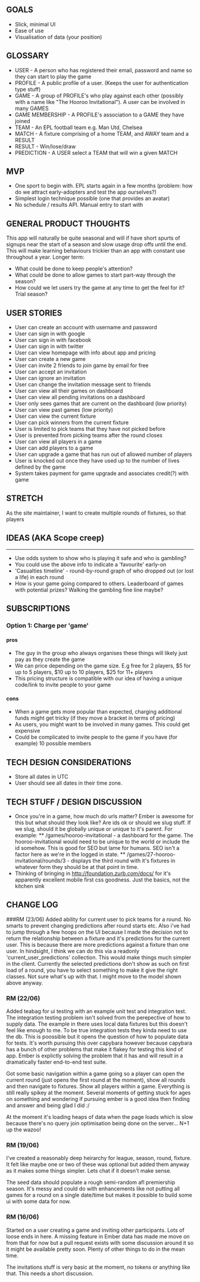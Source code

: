 ## GOALS

* Slick, minimal UI
* Ease of use
* Visualisation of data (your position)


## GLOSSARY

* USER            - A person who has registered their email, password and name so they can start to play the game
* PROFILE         - A public profile of a user. (Keeps the user for authentication type stuff)
* GAME            - A group of PROFILE's who play against each other (possibly with a name like "The Hooroo Invitational"). A user can be involved in many GAMES
* GAME MEMBERSHIP - A PROFILE's association to a GAME they have joined
* TEAM            - An EPL football team e.g. Man Utd, Chelsea
* MATCH           - A fixture comprising of a home TEAM, and AWAY team and a RESULT
* RESULT          - Win/lose/draw
* PREDICTION      - A USER select a TEAM that will win a given MATCH


## MVP

* One sport to begin with. EPL starts again in a few months (problem: how do we attract early-adopters and test the app ourselves?)
* Simplest login technique possible (one that provides an avatar)
* No schedule / results API. Manual entry to start with


## GENERAL PRODUCT THOUGHTS
This app will naturally be quite seasonal and will if have short spurts of signups near the start of a season and slow usage drop offs until the end. This will make learning behaviours trickier than an app with constant use throughout a year. Longer term:
* What could be done to keep people's attention?
* What could be done to allow games to start part-way through the season?
* How could we let users try the game at any time to get the feel for it?  Trial season?

## USER STORIES

* User can create an account with username and password
* User can sign in with google
* User can sign in with facebook
* User can sign in with twitter
* User can view homepage with info about app and pricing
* User can create a new game
* User can invite 2 friends to join game by email for free
* User can accept an invitation
* User can ignore an invitation
* User can change the invitation message sent to friends
* User can view all their games on dashboard
* User can view all pending invitations on a dashboard
* User only sees games that are current on the dashboard (low priority)
* User can view past games (low priority)
* User can view the current fixture
* User can pick winners from the current fixture
* User is limited to pick teams that they have not picked before
* User is prevented from picking teams after the round closes
* User can view all players in a game
* User can add players to a game
* User can upgrade a game that has run out of allowed number of players
* User is knocked out once they have used up to the number of lives defined by the game
* System takes payment for game upgrade and associates credit(?) with game


## STRETCH

As the site maintainer, I want to create multiple rounds of fixtures, so that players


## IDEAS (AKA Scope creep)
-----------------------
* Use odds system to show who is playing it safe and who is gambling?
* You could use the above info to indicate a 'favourite' early-on
* 'Casualties timeline' - round-by-round graph of who dropped out (or lost a life) in each round
* How is your game going compared to others. Leaderboard of games with potential prizes? Walking the gambling fine line maybe?


## SUBSCRIPTIONS

### Option 1: Charge per 'game'

#### pros
* The guy in the group who always organises these things will likely just pay as they create the game
* We can price depending on the game size. E.g free for 2 players, $5 for up to 5 players, $10 up to 10 players, $25 for 11+ players
* This pricing structure is compatible with our idea of having a unique code/link to invite people to your game

#### cons
* When a game gets more popular than expected, charging additional funds might get tricky (if they move a bracket in terms of pricing)
* As users, you might want to be involved in many games. This could get expensive
* Could be complicated to invite people to the game if you have (for example) 10 possible members

## TECH DESIGN CONSIDERATIONS
* Store all dates in UTC
* User should see all dates in their time zone.


## TECH STUFF / DESIGN DISCUSSION
* Once you're in a game, how much do urls matter? Ember is awesome for this but what should they look like? Are ids ok or should we slug stuff. If we slug, should it be globally unique or unique to it's parent. For example:
** /games/hooroo-invitational - a dashboard for the game. The hooroo-invitational would need to be unique to the world or include the id somehow. This is good for SEO but lame for humans. SEO isn't a factor here as we're in the logged in state.
** /games/27-hooroo-invitational/rounds/3 - displays the third round with it's fixtures in whatever form they should be at that point in time.
* Thinking of bringing in http://foundation.zurb.com/docs/ for it's apparently excellent mobile first css goodness. Just the basics, not the kitchen sink


## CHANGE LOG

###RM (23/06)
Added ability for current user to pick teams for a round. No smarts to prevent changing predictions after round starts etc. Also i've had to jump through a few hoops on the UI because I made the decision not to return the relationship between a fixture and it's predictions for the current user. This is because there are more predictions against a fixture than one user. In hindsight, I think we can do this via a readonly 'current_user_predictions' collection. This would make things much simpler in the client.  Currently the selected predictions don't show as such on first load of a round, you have to select something to make it give the right classes. Not sure what's up with that. I might move to the model shown above anyway.


### RM (22/06)
Added teabag for ui testing with an example unit test and integration test. The integration testing problem isn't solved from the perepective of how to supply data. The example in there uses local data fixtures but this doesn't feel like enough to me. To be true integration tests they kinda need to use the db. This is poossible but it opens the question of how to populate data for tests.  It's worth pursuing this over capybara however because capybara has a bunch of other problems that make it flakey for testing this kind of app. Ember is explictly solving the problem that it has and will result in a dramatically faster end-to-end test suite.

Got some basic navigation within a game going so a player can open the current round (just opens the first round at the moment), show all rounds and then navigate to fixtures. Show all players within a game.  Everything is still really spikey at the moment. Several moments of getting stuck for ages on something and wondering if pursuing ember is a good idea then finding and answer and being glad I did :/

At the moment it's loading heaps of data when the page loads which is slow because there's no query join optimisation being done on the server... N+1 up the wazoo!

### RM (19/06)
I've created a reasonably deep heirarchy for league, season, round, fixture. It felt like maybe one or two of these was optional but added them anyway as it makes some things simpler. Lets chat if it doesn't make sense.

The seed data should populate a rough semi-random afl premiership season. It's messy and could do with enhancements like not putting all games for a round on a single date/time but makes it possible to build some ui with some data for now.

### RM (16/06)
Started on a user creating a game and inviting other participants. Lots of loose ends in here. A missing feature in Ember data has made me move on from that for now but a pull request exists with some discussion around it so it might be available pretty soon. Plenty of other things to do in the mean time.

The invitations stuff is very basic at the moment, no tokens or anything like that. This needs a short discussion.

